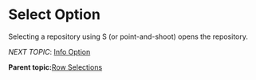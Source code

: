 # Select Option

Selecting a repository using S \(or point-and-shoot\) opens the repository.

*NEXT TOPIC*: [Info Option](r_info_option_LRP.md)

**Parent topic:**[Row Selections](r_rr_row_selections_LRP.md)

